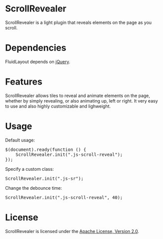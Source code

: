 ScrollRevealer
===========

ScrollRevealer is a light plugin that reveals elements on the page as you scroll.

Dependencies
========

FluidLayout depends on [jQuery](http://jquery.com).

Features
========

ScrollRevealer allows tiles to reveal and animate elements on the page, whether by simply revealing, or also animating up, left or right.
It very easy to use and also highly customizable and lighweight.

Usage
========

Default usage:

<pre>
$(document).ready(function () {
    ScrollRevealer.init(".js-scroll-reveal");
});
</pre>

Specify a custom class:

<pre>
ScrollRevealer.init(".js-sr");
</pre>

Change the debounce time:

<pre>
ScrollRevealer.init(".js-scroll-reveal", 40);
</pre>


License
========

ScrollRevealer is licensed under the [Apache License, Version 2.0](http://www.apache.org/licenses/LICENSE-2.0).